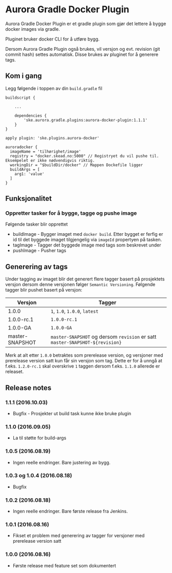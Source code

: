 # Aurora Gradle Docker Plugin

Aurora Gradle Docker Plugin er et gradle plugin som gjør det lettere å bygge docker images via gradle.

Pluginet bruker docker CLI for å utføre bygg.

Dersom Aurora Gradle Plugin også brukes, vil versjon og evt. revision (git commit hash) settes automatisk. Disse 
brukes av pluginet for å generere tags.


## Kom i gang

Legg følgende i toppen av din `build.gradle` fil

    buildscript {
    
        ...
    
        dependencies {
            'ske.aurora.gradle.plugins:aurora-docker-plugin:1.1.1'
        }
    }
    
    apply plugin: 'ske.plugins.aurora-docker'

    auroradocker {
      imageName = 'tilhørighet/image'
      registry = "docker.skead.no:5000" // Registryet du vil pushe til. Eksempelet er ikke nødvendigvis riktig.
      workingDir = "$buildDir/docker" // Mappen Dockefile ligger
      buildArgs = [
        arg1: 'value'
      ]
    }



## Funksjonalitet

### Oppretter tasker for å bygge, tagge og pushe image 

Følgende tasker blir opprettet

 * buildImage - Bygger imaget med `docker build`. Etter bygget er ferfig er id til det byggede imaget tilgjengelig via `imageId` propertyen på tasken. 
 * tagImage - Tagger det byggede image med tags som beskrevet under
 * pushImage - Pusher tags


## Generering av tags

Under tagging av imaget blir det generert flere tagger basert på prosjektets versjon dersom denne versjonen
følger `Semantic Versioning`. Følgende tagger blir pushet basert på versjon:

| Versjon         | Tagger                                                                       |
|-----------------|------------------------------------------------------------------------------|
| 1.0.0           | `1`, `1.0`, `1.0.0`, `latest`                                                |
| 1.0.0-rc.1      | `1.0.0-rc.1`                                                                 |
| 1.0.0-GA        | `1.0.0-GA`                                                                   |
| master-SNAPSHOT | `master-SNAPSHOT` og dersom `revision` er satt `master-SNAPSHOT-${revision}` |

Merk at alt etter `1.0.0` betraktes som prerelease version, og versjoner med prerelease version satt kun får sin versjon som tag. Dette
er for å unngå at f.eks. `1.2.0-rc.1` skal overskrive `1` taggen dersom f.eks. `1.1.0` allerede er releaset.

## Release notes

### 1.1.1 (2016.10.03)

* Bugfix - Prosjekter ut build task kunne ikke bruke plugin


### 1.1.0 (2016.09.05)

* La til støtte for build-args


### 1.0.5 (2016.08.19)

* Ingen reelle endringer. Bare justering av bygg.


### 1.0.3 og 1.0.4 (2016.08.18)

* Bugfix


### 1.0.2 (2016.08.18)

* Ingen reelle endringer. Bare første release fra Jenkins.


### 1.0.1 (2016.08.16)

 * Fikset et problem med generering av tagger for versjoner med prerelease version satt


### 1.0.0 (2016.08.16)

 * Første release med feature set som dokumentert